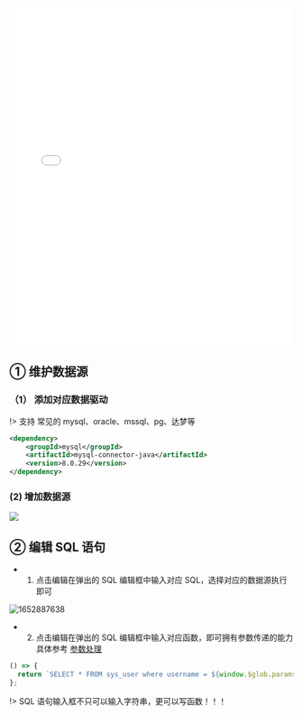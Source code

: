 <iframe src="//player.bilibili.com/player.html?aid=384825110&bvid=BV1aZ4y1t752&cid=742389250&page=1&high_quality=1" scrolling="no" border="0" frameborder="no" framespacing="0" allowfullscreen="true" width="100%" height="600"> </iframe>

## ① 维护数据源

### （1） 添加对应数据驱动

!> 支持 常见的 mysql、oracle、mssql、pg、达梦等

```xml
<dependency>
    <groupId>mysql</groupId>
    <artifactId>mysql-connector-java</artifactId>
    <version>8.0.29</version>
</dependency>

```

### (2) 增加数据源

![](https://minio.pigx.vip/oss/1652887573.png)

## ② 编辑 SQL 语句

- 1. 点击编辑在弹出的 SQL 编辑框中输入对应 SQL，选择对应的数据源执行即可

![1652887638](https://minio.pigx.vip/oss/1652887638.png)

- 2. 点击编辑在弹出的 SQL 编辑框中输入对应函数，即可拥有参数传递的能力具体参考 [参数处理](/docs/%E5%8F%82%E6%95%B0%E4%BC%A0%E9%80%92.md)

```js
() => {
  return `SELECT * FROM sys_user where username = ${window.$glob.params.username}`;
};
```

!> SQL 语句输入框不只可以输入字符串，更可以写函数！！！
